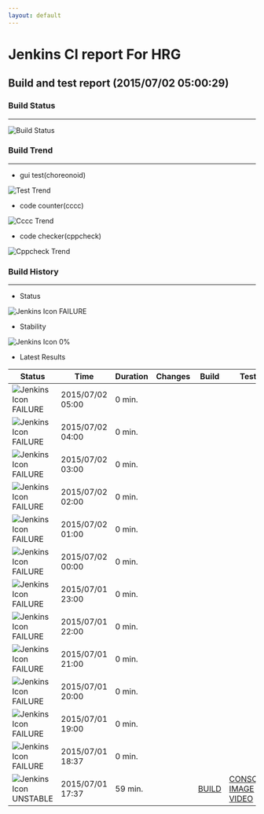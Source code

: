 ```yaml
---
layout: default
---
```

# Jenkins CI report For HRG
## Build and test report (2015/07/02 05:00:29)
### Build Status
___
![Build Status](http://jenkinshrg.github.io/images/badge.svg)
  
### Build Trend
___
* gui test(choreonoid)
  
![Test Trend](http://jenkinshrg.github.io/images/test.png)
  
* code counter(cccc)
  
![Cccc Trend](http://jenkinshrg.github.io/images/cccc.png)
  
* code checker(cppcheck)
  
![Cppcheck Trend](http://jenkinshrg.github.io/images/cppcheck.png)
  
### Build History
___
* Status
  
![Jenkins Icon](http://jenkinshrg.github.io/images/48x48/red.png)
FAILURE
  
* Stability
  
![Jenkins Icon](http://jenkinshrg.github.io/images/48x48/health-00to19.png)
0%
  
* Latest Results
  
|Status|Time|Duration|Changes|Build|Test|Note|
|---|---|---|---|---|---|---|
|![Jenkins Icon](http://jenkinshrg.github.io/images/24x24/red.png)FAILURE|2015/07/02 05:00|0 min.|||| |
|![Jenkins Icon](http://jenkinshrg.github.io/images/24x24/red.png)FAILURE|2015/07/02 04:00|0 min.|||| |
|![Jenkins Icon](http://jenkinshrg.github.io/images/24x24/red.png)FAILURE|2015/07/02 03:00|0 min.|||| |
|![Jenkins Icon](http://jenkinshrg.github.io/images/24x24/red.png)FAILURE|2015/07/02 02:00|0 min.|||| |
|![Jenkins Icon](http://jenkinshrg.github.io/images/24x24/red.png)FAILURE|2015/07/02 01:00|0 min.|||| |
|![Jenkins Icon](http://jenkinshrg.github.io/images/24x24/red.png)FAILURE|2015/07/02 00:00|0 min.|||| |
|![Jenkins Icon](http://jenkinshrg.github.io/images/24x24/red.png)FAILURE|2015/07/01 23:00|0 min.|||| |
|![Jenkins Icon](http://jenkinshrg.github.io/images/24x24/red.png)FAILURE|2015/07/01 22:00|0 min.|||| |
|![Jenkins Icon](http://jenkinshrg.github.io/images/24x24/red.png)FAILURE|2015/07/01 21:00|0 min.|||| |
|![Jenkins Icon](http://jenkinshrg.github.io/images/24x24/red.png)FAILURE|2015/07/01 20:00|0 min.|||| |
|![Jenkins Icon](http://jenkinshrg.github.io/images/24x24/red.png)FAILURE|2015/07/01 19:00|0 min.|||| |
|![Jenkins Icon](http://jenkinshrg.github.io/images/24x24/red.png)FAILURE|2015/07/01 18:37|0 min.|||| |
|![Jenkins Icon](http://jenkinshrg.github.io/images/24x24/yellow.png)UNSTABLE|2015/07/01 17:37|59 min.||[BUILD](https://drive.google.com/file/d/0B54sHwaxmuM4ZllJYk9NMjVqV0k/view?usp=drivesdk) |[CONSOLE](https://drive.google.com/file/d/0B54sHwaxmuM4TzRrLXYwdVFtUU0/view?usp=drivesdk) [IMAGE](https://drive.google.com/file/d/0B54sHwaxmuM4cmV4cGV1TkxUNkE/edit?usp=drivesdk) [VIDEO](https://drive.google.com/file/d/0B54sHwaxmuM4eUV5VWVkWVJqSUU/edit?usp=drivesdk) |STOP RED|
